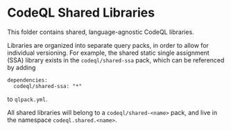 # CodeQL Shared Libraries

This folder contains shared, language-agnostic CodeQL libraries.

Libraries are organized into separate query packs, in order to allow for
individual versioning. For example, the shared static single assignment (SSA)
library exists in the `codeql/shared-ssa` pack, which can be referenced by adding

```
dependencies:
  codeql/shared-ssa: "*"
```

to `qlpack.yml`.

All shared libraries will belong to a `codeql/shared-<name>` pack, and live in the
namespace `codeql.shared.<name>`.